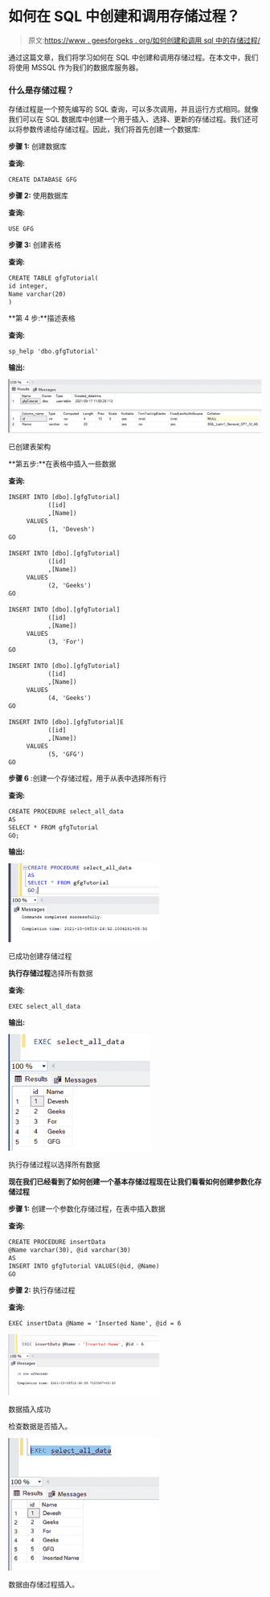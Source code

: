 # 如何在 SQL 中创建和调用存储过程？

> 原文:[https://www . geesforgeks . org/如何创建和调用 sql 中的存储过程/](https://www.geeksforgeeks.org/how-to-create-and-call-a-stored-procedure-in-sql/)

通过这篇文章，我们将学习如何在 SQL 中创建和调用存储过程。在本文中，我们将使用 MSSQL 作为我们的数据库服务器。

### 什么是存储过程？

存储过程是一个预先编写的 SQL 查询，可以多次调用，并且运行方式相同。就像我们可以在 SQL 数据库中创建一个用于插入、选择、更新的存储过程。我们还可以将参数传递给存储过程。因此，我们将首先创建一个数据库:

**步骤 1:** 创建数据库

**查询:**

```
CREATE DATABASE GFG
```

**步骤 2:** 使用数据库

**查询:**

```
USE GFG
```

**步骤 3:** 创建表格

**查询:**

```
CREATE TABLE gfgTutorial(
id integer,
Name varchar(20)
)
```

**第 4 步:**描述表格

**查询:**

```
sp_help 'dbo.gfgTutorial'
```

**输出:**

![](img/535ab87be5c8880aff51556ec64a1cd1.png)

已创建表架构

**第五步:**在表格中插入一些数据

**查询:**

```
INSERT INTO [dbo].[gfgTutorial]
           ([id]
           ,[Name])
     VALUES
           (1, 'Devesh')
GO

INSERT INTO [dbo].[gfgTutorial]
           ([id]
           ,[Name])
     VALUES
           (2, 'Geeks')
GO

INSERT INTO [dbo].[gfgTutorial]
           ([id]
           ,[Name])
     VALUES
           (3, 'For')
GO

INSERT INTO [dbo].[gfgTutorial]
           ([id]
           ,[Name])
     VALUES
           (4, 'Geeks')
GO

INSERT INTO [dbo].[gfgTutorial]E
           ([id]
           ,[Name])
     VALUES
           (5, 'GFG')
GO
```

**步骤 6** :创建一个存储过程，用于从表中选择所有行

**查询:**

```
CREATE PROCEDURE select_all_data
AS
SELECT * FROM gfgTutorial
GO;
```

**输出:**

![](img/cf0520c051a694ca7777e5cb201fc51e.png)

已成功创建存储过程

**执行存储过程**选择所有数据

**查询:**

```
EXEC select_all_data
```

**输出:**

![](img/d8b3dabc0c80f386424faa3d39dd4274.png)

执行存储过程以选择所有数据

**现在我们已经看到了如何创建一个基本存储过程现在让我们看看如何创建参数化存储过程**

**步骤 1:** 创建一个参数化存储过程，在表中插入数据

**查询:**

```
CREATE PROCEDURE insertData
@Name varchar(30), @id varchar(30)
AS
INSERT INTO gfgTutorial VALUES(@id, @Name)
GO
```

**步骤 2:** 执行存储过程

**查询:**

```
EXEC insertData @Name = 'Inserted Name', @id = 6
```

![](img/a140a967d486442685732cbf6a1dd21c.png)

数据插入成功

检查数据是否插入。

![](img/7b92135ec3bd324756f3763febf4a16d.png)

数据由存储过程插入。